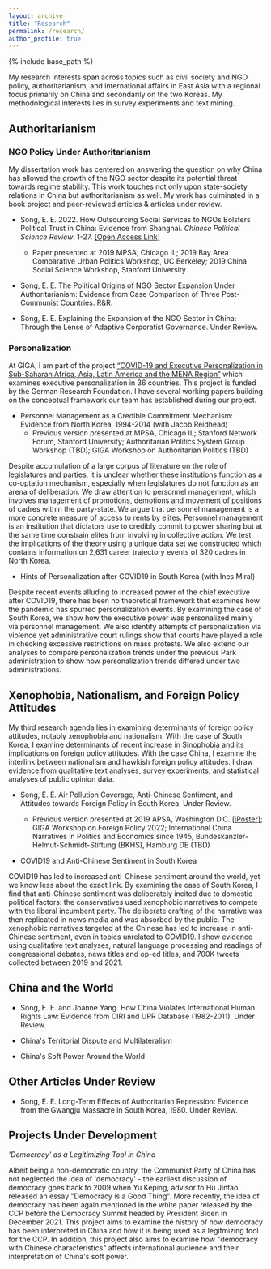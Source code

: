 ```yaml
---
layout: archive
title: "Research"
permalink: /research/
author_profile: true
---
```


{% include base_path %}

My research interests span across topics such as civil society and NGO policy, authoritarianism, and international affairs in East Asia with a regional focus primarily on China and secondarily on the two Koreas. My methodological interests lies in survey experiments and text mining.

## Authoritarianism

### NGO Policy Under Authoritarianism

My dissertation work has centered on answering the question on why China has allowed the growth of the NGO sector despite its potential threat towards regime stability. This work touches not only upon state-society relations in China but authoritarianism as well. My work has culminated in a book project and peer-reviewed articles \& articles under review.

* Song, E. E. 2022. How Outsourcing Social Services to NGOs Bolsters Political Trust in China: Evidence from Shanghai. *Chinese Political Science Review*. 1-27. [[Open Access Link]](https://link.springer.com/article/10.1007/s41111-021-00207-z)    
    * Paper presented at 2019 MPSA, Chicago IL; 2019 Bay Area Comparative Urban Politics Workshop, UC Berkeley; 2019 China Social Science Workshop, Stanford University.

* Song, E. E. The Political Origins of NGO Sector Expansion Under Authoritarianism: Evidence from Case Comparison of Three Post-Communist Countries. R&R.

* Song, E. E. Explaining the Expansion of the NGO Sector in China: Through the Lense of Adaptive Corporatist Governance. Under Review.

### Personalization

At GIGA, I am part of the project [“COVID-19 and Executive Personalization in Sub-Saharan Africa, Asia, Latin America and the MENA Region”](https://www.giga-hamburg.de/en/research-and-transfer/projects/covid-19-executive-personalization-sub-saharan-africa-asia-latin-america-mena-region) which examines executive personalization in 36 countries. This project is funded by the German Research Foundation. I have several working papers building on the conceptual framework our team has established during our project.

* Personnel Management as a Credible Commitment Mechanism: Evidence from North Korea, 1994-2014 (with Jacob Reidhead)
  * Previous version presented at MPSA, Chicago IL; Stanford Network Forum, Stanford University; Authoritarian Politics System Group Workshop (TBD); GIGA Workshop on Authoritarian Politics (TBD)

Despite accumulation of a large corpus of literature on the role of legislatures and parties, it is unclear whether these institutions function as a co-optation mechanism, especially when legislatures do not function as an arena of deliberation. We draw attention to personnel management, which involves management of promotions, demotions and movement of positions of cadres within the party-state. We argue that personnel management is a more concrete measure of access to rents by elites. Personnel management is an institution that dictators use to credibly commit to power sharing but at the same time constrain elites from involving in collective action. We test the implications of the theory using a unique data set we constructed which contains information on 2,631 career trajectory events of 320 cadres in North Korea.

* Hints of Personalization after COVID19 in South Korea (with Ines Miral)

Despite recent events alluding to increased power of the chief executive after COVID19, there has been no theoretical framework that examines how the pandemic has spurred personalization events. By examining the case of South Korea, we show how the executive power was personalized mainly via personnel management. We also identify attempts of personalization via violence yet administrative court rulings show that courts have played a role in checking excessive restrictions on mass protests. We also extend our analyses to compare personalization trends under the previous Park administration to show how personalization trends differed under two administrations.

## Xenophobia, Nationalism, and Foreign Policy Attitudes

My third research agenda lies in examining determinants of foreign policy attitudes, notably xenophobia and nationalism. With the case of South Korea, I examine determinants of recent increase in Sinophobia and its implications on foreign policy attitudes. With the case China, I examine the interlink between nationalism and hawkish foreign policy attitudes. I draw evidence from qualitative text analyses, survey experiments, and statistical analyses of public opinion data.

* Song, E. E. Air Pollution Coverage, Anti-Chinese Sentiment, and Attitudes towards Foreign Policy in South Korea. Under Review.    
  * Previous version presented at 2019 APSA, Washington D.C. [[iPoster]](https://apsa2019-apsa.ipostersessions.com/default.aspx?s=DF-1D-34-3D-64-33-21-12-B0-42-57-A1-87-AC-68-E1); GIGA Workshop on Foreign Policy 2022; International China Narratives in Politics and Economics since 1945, Bundeskanzler-Helmut-Schmidt-Stiftung (BKHS), Hamburg DE (TBD)

* COVID19 and Anti-Chinese Sentiment in South Korea  

COVID19 has led to increased anti-Chinese sentiment around the world, yet we know less about the exact link. By examining the case of South Korea, I find that anti-Chinese sentiment was deliberately incited due to domestic political factors: the conservatives used xenophobic narratives to compete with the liberal incumbent party. The deliberate crafting of the narrative was then replicated in news media and was absorbed by the public. The xenophobic narratives targeted at the Chinese has led to increase in anti-Chinese sentiment, even in topics unrelated to COVID19. I show evidence using qualitative text analyses, natural language processing and readings of congressional debates, news titles and op-ed titles, and 700K tweets collected between 2019 and 2021.

## China and the World

* Song, E. E. and Joanne Yang. How China Violates International Human Rights Law: Evidence from CIRI and UPR Database (1982-2011). Under Review.

* China's Territorial Dispute and Multilateralism

* China's Soft Power Around the World

## Other Articles Under Review

* Song, E. E. Long-Term Effects of Authoritarian Repression: Evidence from the Gwangju Massacre in South Korea, 1980. Under Review.

## Projects Under Development

*'Democracy' as a Legitimizing Tool in China*

Albeit being a non-democratic country, the Communist Party of China has not neglected the idea of 'democracy' - the earliest discussion of democracy goes back to 2009 when Yu Keping, advisor to Hu Jintao released an essay "Democracy is a Good Thing". More recently, the idea of democracy has been again mentioned in the white paper released by the CCP before the Democracy Summit headed by President Biden in December 2021. This project aims to examine the history of how democracy has been interpreted in China and how it is being used as a legitmizing tool for the CCP. In addition, this project also aims to examine how "democracy with Chinese characteristics" affects international audience and their interpretation of China's soft power.
